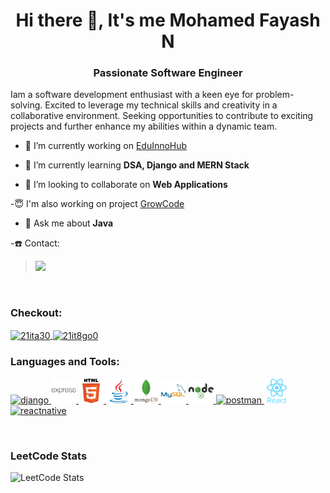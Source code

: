 <h1 align="center">Hi there 👋, It's me Mohamed Fayash N</h1>
<h3 align="center">Passionate Software Engineer</h3>


Iam a software development enthusiast with a keen eye for problem-solving. Excited to leverage my technical skills and creativity in a collaborative environment. Seeking opportunities to contribute to exciting projects and further enhance my abilities within a dynamic team.
<br/>


- 🔭 I’m currently working on [EduInnoHub](https://github.com/Fayash30/EduInnoHub)

- 🌱 I’m currently learning **DSA, Django and MERN Stack**

- 👯 I’m looking to collaborate on **Web Applications**

-😇 I'm also working on project [GrowCode](https://github.com/Fayash30/GrowCode)

- 💬 Ask me about **Java**

-☎️ Contact:

> [<img src="https://img.shields.io/badge/LinkedIn-0077B5?style=for-the-badge&logo=linkedin&logoColor=white " />](www.linkedin.com/in/mohamedfayash)

<br/>

### Checkout:

<p align="left" justify-content = "space-between">
<a href="https://www.leetcode.com/21ita30" target="blank"><img align="center" src="https://raw.githubusercontent.com/rahuldkjain/github-profile-readme-generator/master/src/images/icons/Social/leet-code.svg" alt="21ita30" height="30" width="40" />   </a><a href="https://auth.geeksforgeeks.org/user/21it8go0" target="blank"><img align="center" src="https://raw.githubusercontent.com/rahuldkjain/github-profile-readme-generator/master/src/images/icons/Social/geeks-for-geeks.svg" alt="21it8go0" height="30" width="40" /></a>
</p>

<h3 align="left">Languages and Tools:</h3>
<p align="left"> <a href="https://www.djangoproject.com/" target="_blank" rel="noreferrer"> <img src="https://cdn.worldvectorlogo.com/logos/django.svg" alt="django" width="40" height="40"/> </a>  <a href="https://expressjs.com" target="_blank" rel="noreferrer"> <img src="https://raw.githubusercontent.com/devicons/devicon/master/icons/express/express-original-wordmark.svg" alt="express" width="40" height="40"/> </a> <a href="https://www.w3.org/html/" target="_blank" rel="noreferrer"> <img src="https://raw.githubusercontent.com/devicons/devicon/master/icons/html5/html5-original-wordmark.svg" alt="html5" width="40" height="40"/> </a> <a href="https://www.java.com" target="_blank" rel="noreferrer"> <img src="https://raw.githubusercontent.com/devicons/devicon/master/icons/java/java-original.svg" alt="java" width="40" height="40"/> </a> <a href="https://www.mongodb.com/" target="_blank" rel="noreferrer"> <img src="https://raw.githubusercontent.com/devicons/devicon/master/icons/mongodb/mongodb-original-wordmark.svg" alt="mongodb" width="40" height="40"/> </a> <a href="https://www.mysql.com/" target="_blank" rel="noreferrer"> <img src="https://raw.githubusercontent.com/devicons/devicon/master/icons/mysql/mysql-original-wordmark.svg" alt="mysql" width="40" height="40"/> </a> <a href="https://nodejs.org" target="_blank" rel="noreferrer"> <img src="https://raw.githubusercontent.com/devicons/devicon/master/icons/nodejs/nodejs-original-wordmark.svg" alt="nodejs" width="40" height="40"/> </a> <a href="https://postman.com" target="_blank" rel="noreferrer"> <img src="https://www.vectorlogo.zone/logos/getpostman/getpostman-icon.svg" alt="postman" width="40" height="40"/> </a> <a href="https://reactjs.org/" target="_blank" rel="noreferrer"> <img src="https://raw.githubusercontent.com/devicons/devicon/master/icons/react/react-original-wordmark.svg" alt="react" width="40" height="40"/> </a> <a href="https://reactnative.dev/" target="_blank" rel="noreferrer"> <img src="https://reactnative.dev/img/header_logo.svg" alt="reactnative" width="40" height="40"/> </a> </p>

<br/>

### LeetCode Stats

![LeetCode Stats](https://leetcard.jacoblin.cool/21ita30?theme=dark&font=Lato&ext=heatmap)
